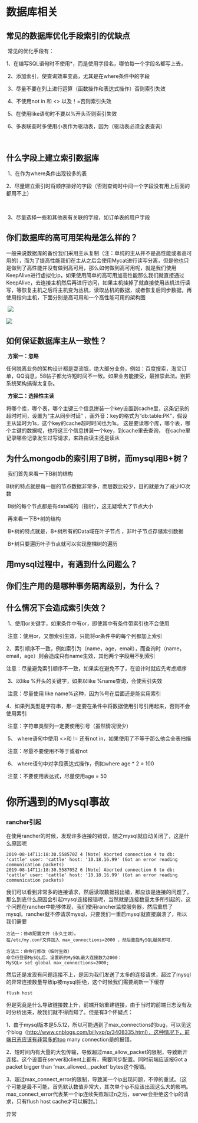 # **数据库相关**

## 常见的数据库优化手段索引的优缺点

​		常见的优化手段有：

​			1、在编写SQL语句时不使用*，而是使用字段名，哪怕每一个字段名都写上去，

​			2、添加索引，使查询效率变高，尤其是在where条件中的字段

​			3、尽量不要在列上进行运算（函数操作和表达式操作）否则索引失效

​			4、不使用not in  和 <>   以及！=否则索引失效

​			5、在使用like语句时不要以%开头否则索引失效

​			6、多表联查时多使用小表作为驱动表，因为（驱动表必须全表查询）

​			

## 什么字段上建立索引数据库

​			1、在作为where条件出现较多的表



​			2、尽量建立索引时将顺序排好的字段（否则查询时中间一个字段没有用上后面的都用不上）

​			

​			3、尽量选择一些和其他表有关联的字段，如订单表的用户字段

## 你们数据库的高可用架构是怎么样的？

​		一般来说数据库的备份我们采用主从复制（注：单纯的主从并不是高性能或者高可用的），而为了提高性能我们在主从之后会使用Mycat进行读写分离，但是他也只是做到了高性能并没有做到高可用，那么如何做到高可用呢，就是我们使用KeepAlive进行虚拟化ip，如果使用简单的高可用加高性能那么我们就直接通过KeepAlive，去连接主机然后再进行访问，如果主机挂掉了就直接使用丛机进行读写，等恢复主机之后将主机变为丛机，读取丛机的数据，或者恢复后同步数据，再使用指向主机，下面分别是高可用和一个高性能可用的架构图

​		![](C:/Users/topcom/Documents/Java%E4%BF%AE%E4%BB%99%E6%89%8B%E5%86%8C/Java_Manual/%E9%9D%A2%E8%AF%95/img/MySQL%E9%AB%98%E5%8F%AF%E7%94%A8.png)

![](C:/Users/topcom/Documents/Java%E4%BF%AE%E4%BB%99%E6%89%8B%E5%86%8C/Java_Manual/%E9%9D%A2%E8%AF%95/img/MySQL%E4%B8%BB%E4%BB%8E%E9%AB%98%E5%8F%AF%E7%94%A8.png)

## 如何保证数据库主从一致性？

​		**方案一：忽略**

​				任何脱离业务的架构设计都是耍流氓，绝大部分业务，例如：百度搜索，淘宝订单，QQ消息，58帖子都允许短时间不一致。如果业务能接受，最推崇此法。别把系统架构搞得太复杂。

​		**方案二：选择性主读**

​				将哪个库，哪个表，哪个主键三个信息拼装一个key设置到cache里，这条记录的超时时间，设置为“主从同步时延” ，画外音：key的格式为“db:table:PK”，假设主从延时为1s，这个key的cache超时时间也为1s。 这是要读哪个库，哪个表，哪个主键的数据呢，也将这三个信息拼装一个key，到cache里去查询， 在cache里记录哪些记录发生过写请求，来路由读主还是读从 

## 为什么mongodb的索引用了B树，而mysql用B+树？

​		我们首先来看一下B树的结构

​			B树的特点就是每一层的节点数据非常多，而层数比较少，目的就是为了减少IO次数

​			B树的每个节点都是有data域的（指针），这无疑增大了节点大小

​		再来看一下B+树的结构

​			B+树的特点就是，B+树所有的Data域在叶子节点 ，非叶子节点存储索引数据

​			B+树只要遍历叶子节点就可以实现整棵树的遍历

## 用mysql过程中，有遇到什么问题么？

## 你们生产用的是哪种事务隔离级别，为什么？

## 什么情况下会造成索引失效？

​		1、使用or关键字，如果条件中有or，即使其中有条件带索引也不会使用 

​					注意：使用or，又想索引生效，只能将or条件中的每个列都加上索引 

​		2、索引顺序不一致，例如索引为（name，age，email），而查询时（name，email，age）则会造成只有name生效，其他两个字段用不到索引

​					注意：尽量避免索引顺序不一致，如果实在避免不了，在设计时就应先考虑顺序

​		3、以like %开头的关键字，如果以like %name查询，会使索引失效

​					注意：尽量使用 like name%这种，因为%号在后面还是能实用索引

​		4、如果列类型是字符串，那一定要在条件中将数据使用引号引用起来，否则不会使用索引 

​					注意：字符串类型列一定要使用引号（虽然情况很少）

​		5、 where语句中使用 <>和 !=   还有not  in，如果使用了不等于那么他会全表扫描

​					注意：尽量不要使用不等于或者not

​		6、 where语句中对字段表达式操作，例如where age * 2 = 100

​					注意：不要使用表达式，尽量使用age = 50

# 你所遇到的Mysql事故

### rancher引起

在使用rancher的时候，发现许多连接的错误，随之mysql就自动关闭了，这是什么原因呢

```
2019-08-14T11:18:30.558570Z 4 [Note] Aborted connection 4 to db: 'cattle' user: 'cattle' host: '10.18.16.99' (Got an error reading communication packets)
2019-08-14T11:18:30.558705Z 6 [Note] Aborted connection 6 to db: 'cattle' user: 'cattle' host: '10.18.16.99' (Got an error reading communication packets)
```

我们可以看到非常多的连接请求，然后读取数据报出错，那应该是连接的问题了，那么到底什么原因会引起mysql连接报错呢，当然就是连接数量太多所引起的，这个问题在rancher中能够体现，我们使用rancher监控服务器，然后重启了mysql，rancher就不停请求mysql，只要我们一重启mysql就直接崩溃了，所以我们需要

```
方法一：修改配置文件（永久生效）。
在/etc/my.conf文件加入 max_connections=2000 ，然后重启MySQL服务即可.

方法二：命令行修改（临时生效）
命令行登录MySQL后。设置新的MySQL最大连接数为2000：
MySQL> set global max_connections=2000;
```

然后还是发现有问题连接不上，是因为我们发送了太多的连接请求，超过了mysql的异常连接数量导致ip被mysql拒绝，这个时候我们需要刷新一下缓存

```
flush host
```

但是究竟是什么导致链接数上升，前端开始重建链接，由于当时的前端日志没有及时分析出来，故我们就不得而知了。但是有3个怀疑点：

1、由于mysql版本是5.5.12，所以可能遇到了max_connections的bug，可以见这个blog（http://www.cnblogs.com/billyxp/p/3408335.html），这种情况下，前端日志应该有非常多的too many connection是的报错。

2、短时间内有大量的大包传输，导致超过max_allow_packet的限制，导致断开连接。这个设置在server和client上都有，需要同步配置。同时前端应该报Got a packet bigger than ‘max_allowed__packet’ bytes这个报错。

3、超过max_connect_error的限制，导致某一个ip出现问题，不停的重试。（这个可能是最不可能，首先默认数值非常大，其次单个ip不应该出现这么大的影响。max_connect_error代表某一个ip连续失败超过n之后，server会拒绝这个ip的请求，只有flush host cache才可以解封。）

异常